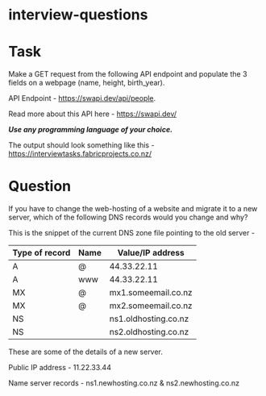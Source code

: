 # interview-questions

# Task      
Make a GET request from the following  API endpoint and populate the 3 fields on a webpage  (name, height, birth_year).   
  
API Endpoint - https://swapi.dev/api/people. 
  
Read more about this API here - https://swapi.dev/    
  
***Use any programming language of your choice.***  

  
The output should look something like this -  
https://interviewtasks.fabricprojects.co.nz/ 

# Question 
  
If you have to change the web-hosting of a website and migrate it to a new server, which of the following DNS records would you change and why?

This is the snippet of the current DNS zone file pointing to the old server -

| Type of record | Name | Value/IP address     |
|----------------|------|----------------------|
| A              | @    | 44.33.22.11          |
| A              | www  | 44.33.22.11          |
| MX             | @    | mx1.someemail.co.nz  |
| MX             | @    | mx2.someemail.co.nz  |
| NS             |      | ns1.oldhosting.co.nz |
| NS             |      | ns2.oldhosting.co.nz |

These are some of the details of a new server.     

Public IP address - 11.22.33.44 

Name server records  - ns1.newhosting.co.nz  & ns2.newhosting.co.nz 
